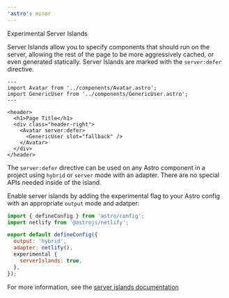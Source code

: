 ```yaml
---
'astro': minor
---
```


Experimental Server Islands

Server Islands allow you to specify components that should run on the server, allowing the rest of the page to be more aggressively cached, or even generated statically. Server Islands are marked with the `server:defer` directive.

```astro
---
import Avatar from '../components/Avatar.astro';
import GenericUser from '../components/GenericUser.astro';
---

<header>
  <h1>Page Title</h1>
  <div class="header-right">
    <Avatar server:defer>
      <GenericUser slot="fallback" />
    </Avatar>
  </div>
</header>
```

The `server:defer` directive can be used on any Astro component in a project using `hybrid` or `server` mode with an adapter. There are no special APIs needed inside of the island.

Enable server islands by adding the experimental flag to your Astro config with an appropriate `output` mode and adatper:

```js
import { defineConfig } from 'astro/config';
import netlify from '@astrojs/netlify';

export default defineConfig({
  output: 'hybrid',
  adapter: netlify(),
  experimental {
    serverIslands: true,
  },
});
```

For more information, see the [server islands documentation](https://docs.astro.build/en/reference/configuration-reference/#experimentalserverislands)
